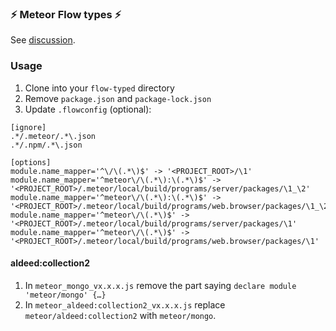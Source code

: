 ### :zap: Meteor Flow types :zap:

See [discussion](https://forums.meteor.com/t/work-in-progress-flow-types/40978).


### Usage

1. Clone into your `flow-typed` directory
2. Remove `package.json` and `package-lock.json`
3. Update `.flowconfig` (optional):
```
[ignore]
.*/.meteor/.*\.json
.*/.npm/.*\.json

[options]
module.name_mapper='^\/\(.*\)$' -> '<PROJECT_ROOT>/\1'
module.name_mapper='^meteor\/\(.*\):\(.*\)$' -> '<PROJECT_ROOT>/.meteor/local/build/programs/server/packages/\1_\2'
module.name_mapper='^meteor\/\(.*\):\(.*\)$' -> '<PROJECT_ROOT>/.meteor/local/build/programs/web.browser/packages/\1_\2'
module.name_mapper='^meteor\/\(.*\)$' -> '<PROJECT_ROOT>/.meteor/local/build/programs/server/packages/\1'
module.name_mapper='^meteor\/\(.*\)$' -> '<PROJECT_ROOT>/.meteor/local/build/programs/web.browser/packages/\1'
```

#### aldeed:collection2
1. In `meteor_mongo_vx.x.x.js` remove the part saying `declare module 'meteor/mongo' {…}`
2. In `meteor_aldeed:collection2_vx.x.x.js` replace `meteor/aldeed:collection2` with `meteor/mongo`.
